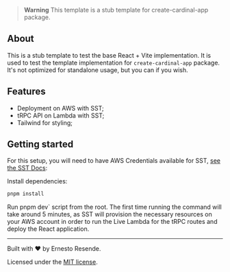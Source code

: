> **Warning**
> This template is a stub template for create-cardinal-app package.

## About

This is a stub template to test the base React + Vite implementation. It is used to test the template implementation for `create-cardinal-app` package. It's not optimized for standalone usage, but you can if you wish.

## Features
- Deployment on AWS with SST;
- tRPC API on Lambda with SST;
- Tailwind for styling;

## Getting started

For this setup, you will need to have AWS Credentials available for SST, [see the SST Docs](https://docs.sst.dev/advanced/iam-credentials#loading-from-a-file):  

Install dependencies:

```bash
pnpm install
```

Run pnpm dev` script from the root. The first time running the command will take around 5 minutes, as SST will provision the necessary resources on your AWS account in order to run the Live Lambda for the tRPC routes and deploy the React application.

---

Built with ❤ by Ernesto Resende.

Licensed under the [MIT license](https://github.com/ernestoresende/cardinal/blob/main/LICENSE.md).
